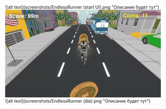 ﻿![alt text](screenshots/EndlessRunner (start UI).png "Описание будет тут")
![alt text](screenshots/EndlessRunner.png "Описание будет тут")
![alt text](screenshots/EndlessRunner (die).png "Описание будет тут")